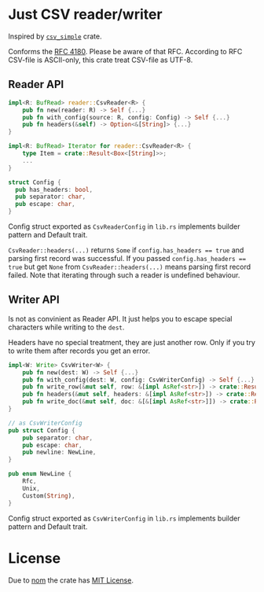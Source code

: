 # Just CSV reader/writer
Inspired by [`csv_simple`](https://github.com/daramos/simple_csv) crate.

Conforms the [RFC 4180](https://datatracker.ietf.org/doc/html/rfc4180). Please be aware of that RFC. According to RFC CSV-file is ASCII-only, this crate treat CSV-file as UTF-8.

## Reader API
```rust
impl<R: BufRead> reader::CsvReader<R> {
	pub fn new(reader: R) -> Self {...}
	pub fn with_config(source: R, config: Config) -> Self {...}
	pub fn headers(&self) -> Option<&[String]> {...}
}

impl<R: BufRead> Iterator for reader::CsvReader<R> {
	type Item = crate::Result<Box<[String]>>;
	...
}

struct Config {
  pub has_headers: bool,
  pub separator: char,
  pub escape: char,
}
```

Config struct exported as `CsvReaderConfig` in `lib.rs` implements builder pattern and Default trait.

`CsvReader::headers(...)` returns `Some` if `config.has_headers == true` and parsing first record was successful. If you passed `config.has_headers == true` but get `None` from `CsvReader::headers(...)` means parsing first record failed. Note that iterating through such a reader is undefined behaviour.

## Writer API
Is not as convinient as Reader API. It just helps you to escape special characters while writing to the `dest`. 

Headers have no special treatment, they are just another row. Only if you try to write them after records you get an error.

```rust
impl<W: Write> CsvWriter<W> {
	pub fn new(dest: W) -> Self {...}
	pub fn with_config(dest: W, config: CsvWriterConfig) -> Self {...}
	pub fn write_row(&mut self, row: &[impl AsRef<str>]) -> crate::Result<()> {...}
	pub fn headers(&mut self, headers: &[impl AsRef<str>]) -> crate::Result<()> {...}
	pub fn write_doc(&mut self, doc: &[&[impl AsRef<str>]]) -> crate::Result<()> {...}
}

// as CsvWriterConfig
pub struct Config {
	pub separator: char,
  	pub escape: char,
  	pub newline: NewLine,
}

pub enum NewLine {
  	Rfc,
  	Unix,
  	Custom(String),
}
```
Config struct exported as `CsvWriterConfig` in `lib.rs` implements builder pattern and Default trait.

# License
Due to [nom](https://github.com/rust-bakery/nom) the crate has [MIT License](LICENSE).